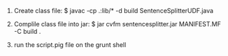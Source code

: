 1. Create class file: $  javac -cp .:lib/* -d build SentenceSplitterUDF.java 

2. Complile class file into jar: $ jar cvfm sentencesplitter.jar MANIFEST.MF -C build .

3. run the script.pig file on the grunt shell